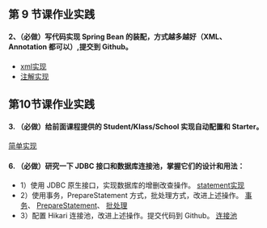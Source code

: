 ## 第 9 节课作业实践
#### 2、（必做）写代码实现 Spring Bean 的装配，方式越多越好（XML、Annotation 都可以）,提交到 Github。
- [xml实现](https://github.com/wxyyrain/spring-study/tree/master/spring-homework/src/main/java/mySpring/ioc/xml)
- [注解实现](https://github.com/wxyyrain/spring-study/tree/master/spring-homework/src/main/java/mySpring/ioc/annotation)

## 第10节课作业实践
#### 3. （必做）给前面课程提供的 Student/Klass/School 实现自动配置和 Starter。
[简单实现](https://github.com/wxyyrain/spring-study/tree/master/myService-springboot-starter)
#### 6. （必做）研究一下 JDBC 接口和数据库连接池，掌握它们的设计和用法：
- 1）使用 JDBC 原生接口，实现数据库的增删改查操作。
[statement实现](https://github.com/wxyyrain/JAVA-01/blob/main/Week_05/jdbc-test/src/main/java/org/example/StatementUsage.java)
- 2）使用事务，PrepareStatement 方式，批处理方式，改进上述操作。
[事务](https://github.com/wxyyrain/JAVA-01/blob/main/Week_05/jdbc-test/src/main/java/org/example/TransactionUsage.java)、
[PrepareStatement](https://github.com/wxyyrain/JAVA-01/blob/main/Week_05/jdbc-test/src/main/java/org/example/PrepareStatementUsage.java)、
[批处理](https://github.com/wxyyrain/JAVA-01/blob/main/Week_05/jdbc-test/src/main/java/org/example/BatchUsage.java)
- 3）配置 Hikari 连接池，改进上述操作。提交代码到 Github。
[连接池](https://github.com/wxyyrain/JAVA-01/blob/main/Week_05/jdbc-test/src/main/java/org/example/HikariUsage.java)
